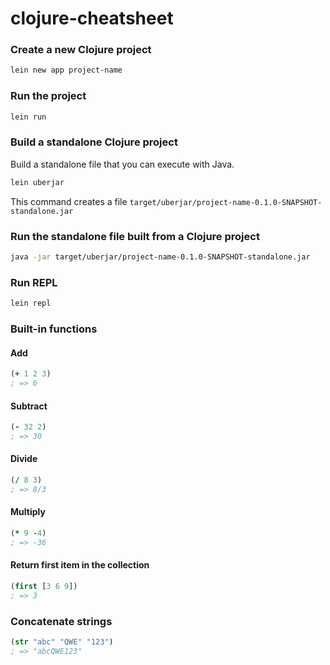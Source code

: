 # clojure-cheatsheet

### Create a new Clojure project

```bash
lein new app project-name
```

### Run the project

```bash
lein run
```

### Build a standalone Clojure project

Build a standalone file that you can execute with Java.

```bash
lein uberjar
```

This command creates a file `target/uberjar/project-name-0.1.0-SNAPSHOT-standalone.jar`

### Run the standalone file built from a Clojure project

```bash
java -jar target/uberjar/project-name-0.1.0-SNAPSHOT-standalone.jar
```

### Run REPL

```bash
lein repl
```

### Built-in functions

#### Add

```clojure
(+ 1 2 3)
; => 6
```

#### Subtract

```clojure
(- 32 2)
; => 30
```

#### Divide

```clojure
(/ 8 3)
; => 8/3
```

#### Multiply

```clojure
(* 9 -4)
; => -36
```

#### Return first item in the collection

```clojure
(first [3 6 9])
; => 3
```

### Concatenate strings

```clojure
(str "abc" "QWE" "123")
; => "abcQWE123"
```
